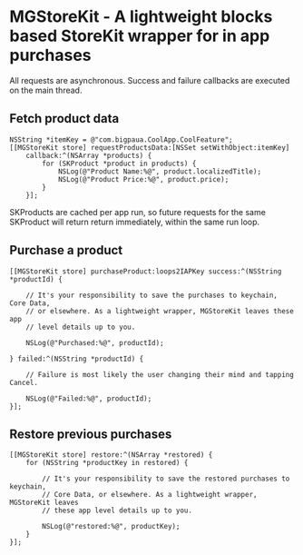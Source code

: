# MGStoreKit - A lightweight blocks based StoreKit wrapper for in app purchases

All requests are asynchronous. Success and failure callbacks are executed on the main thread.

## Fetch product data

```objc
NSString *itemKey = @"com.bigpaua.CoolApp.CoolFeature";
[[MGStoreKit store] requestProductsData:[NSSet setWithObject:itemKey]
    callback:^(NSArray *products) {
        for (SKProduct *product in products) {
            NSLog(@"Product Name:%@", product.localizedTitle);
            NSLog(@"Product Price:%@", product.price);
        }
    }];
```

SKProducts are cached per app run, so future requests for the same SKProduct will return return immediately, within the same run loop. 

## Purchase a product

```objc
[[MGStoreKit store] purchaseProduct:loops2IAPKey success:^(NSString *productId) {

    // It's your responsibility to save the purchases to keychain, Core Data, 
    // or elsewhere. As a lightweight wrapper, MGStoreKit leaves these app 
    // level details up to you.
    
    NSLog(@"Purchased:%@", productId);

} failed:^(NSString *productId) {

    // Failure is most likely the user changing their mind and tapping Cancel.
    
    NSLog(@"Failed:%@", productId);
}];
```

## Restore previous purchases

```objc
[[MGStoreKit store] restore:^(NSArray *restored) {
    for (NSString *productKey in restored) {

        // It's your responsibility to save the restored purchases to keychain, 
        // Core Data, or elsewhere. As a lightweight wrapper, MGStoreKit leaves 
        // these app level details up to you.

        NSLog(@"restored:%@", productKey);
    }
}];
```

